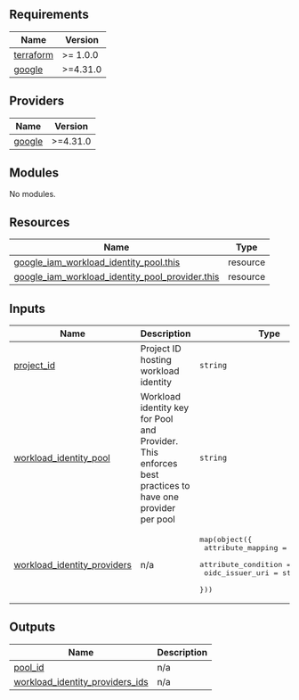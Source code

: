 <!-- BEGIN_TF_DOCS -->
## Requirements

| Name | Version |
|------|---------|
| <a name="requirement_terraform"></a> [terraform](#requirement\_terraform) | >= 1.0.0 |
| <a name="requirement_google"></a> [google](#requirement\_google) | >=4.31.0 |

## Providers

| Name | Version |
|------|---------|
| <a name="provider_google"></a> [google](#provider\_google) | >=4.31.0 |

## Modules

No modules.

## Resources

| Name | Type |
|------|------|
| [google_iam_workload_identity_pool.this](https://registry.terraform.io/providers/hashicorp/google/latest/docs/resources/iam_workload_identity_pool) | resource |
| [google_iam_workload_identity_pool_provider.this](https://registry.terraform.io/providers/hashicorp/google/latest/docs/resources/iam_workload_identity_pool_provider) | resource |

## Inputs

| Name | Description | Type | Default | Required |
|------|-------------|------|---------|:--------:|
| <a name="input_project_id"></a> [project\_id](#input\_project\_id) | Project ID hosting workload identity | `string` | n/a | yes |
| <a name="input_workload_identity_pool"></a> [workload\_identity\_pool](#input\_workload\_identity\_pool) | Workload identity key for Pool and Provider. This enforces best practices to have one provider per pool | `string` | `null` | no |
| <a name="input_workload_identity_providers"></a> [workload\_identity\_providers](#input\_workload\_identity\_providers) | n/a | <pre>map(object({<br>    attribute_mapping = map(string)<br>    attribute_condition = string<br>    oidc_issuer_uri = string<br>  }))</pre> | n/a | yes |

## Outputs

| Name | Description |
|------|-------------|
| <a name="output_pool_id"></a> [pool\_id](#output\_pool\_id) | n/a |
| <a name="output_workload_identity_providers_ids"></a> [workload\_identity\_providers\_ids](#output\_workload\_identity\_providers\_ids) | n/a |
<!-- END_TF_DOCS -->